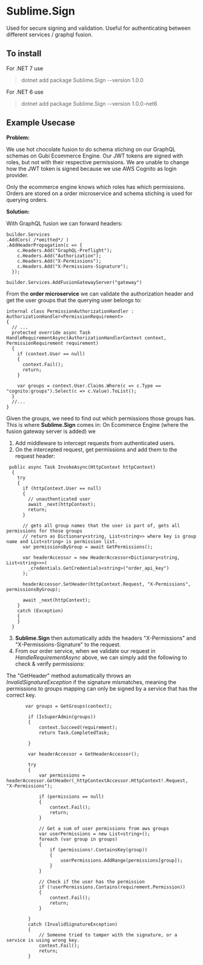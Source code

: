 # Sublime.Sign
Used for secure signing and validation. Useful for authenticating between different services / graphql fusion.

## To install

For .NET 7 use 
> dotnet add package Sublime.Sign --version 1.0.0

For .NET 6 use
> dotnet add package Sublime.Sign --version 1.0.0-net6

## Example Usecase

**Problem:** 

We use hot chocolate fusion to do schema stiching on our GraphQL schemas on Gubi Ecommerce Engine.
Our JWT tokens are signed with roles, but not with their respective permissions. We are unable to change how the JWT token is signed because we use AWS Cognito as login provider.

Only the ecommerce engine knows which roles has which permissions.
Orders are stored on a order microservice and schema stiching is used for querying orders.


**Solution:**

With GraphQL fusion we can forward headers:

```CSharp
builder.Services
.AddCors( /*omitted*/ ) 
.AddHeaderPropagation(c => {
    c.Headers.Add("GraphQL-Preflight");
    c.Headers.Add("Authorization");
    c.Headers.Add("X-Permissions");
    c.Headers.Add("X-Permissions-Signature");
  });

builder.Services.AddFusionGatewayServer("gateway")
```

From the **order microservice** we can validate the authorization header and get the user groups that the querying user belongs to:
```CSharp
internal class PermissionAuthorizationHandler : AuthorizationHandler<PermissionRequirement>
{
  // ...
  protected override async Task HandleRequirementAsync(AuthorizationHandlerContext context, PermissionRequirement requirement)
  {
    if (context.User == null)
    {
      context.Fail();
      return;
    }

    var groups = context.User.Claims.Where(c => c.Type == "cognito:groups").Select(c => c.Value).ToList();
  }
  //...
}
```

Given the groups, we need to find out which permissions those groups has. This is where **Sublime.Sign** comes in:
On Ecommerce Engine (where the fusion gateway server is added) we

1. Add middleware to intercept requests from authenticated users.
2. On the intercepted request, get permissions and add them to the request header:
```CSharp
 public async Task InvokeAsync(HttpContext httpContext)
  {
    try
    {
      if (httpContext.User == null)
      {
        // unauthenticated user
        await _next(httpContext);
        return;
      }

      // gets all group names that the user is part of, gets all permissions for those groups
      // return as Dictionary<string, List<string>> where key is group name and List<string> is permission list.
      var permissionsByGroup = await GetPermissions(); 

      var headerAccessor = new HeaderAccessor<Dictionary<string, List<string>>>(
        _credentials.GetCredentials<string>("order_api_key")
      );

      headerAccessor.SetHeader(httpContext.Request, "X-Permissions", permissionsByGroup);

      await _next(httpContext);
    }
    catch (Exception)
    {
    }
  }
```
3. **Sublime.Sign** then automatically adds the headers "X-Permissions" and "X-Permissions-Signature" to the request.
4. From our order service, when we validate our request in *HandleRequirementAsync* above, we can simply add the following to check & verify permissions:

The "GetHeader" method automatically throws an *InvalidSignatureException* if the signature mismatches, meaning the permissions to groups mapping can only be signed by a service that has the correct key.
```CSharp
       var groups = GetGroups(context);

        if (IsSuperAdmin(groups))
        {
            context.Succeed(requirement);
            return Task.CompletedTask;

        }

        var headerAccessor = GetHeaderAccessor();

        try
        {
            var permissions = headerAccessor.GetHeader(_httpContextAccessor.HttpContext!.Request, "X-Permissions");

            if (permissions == null)
            {
                context.Fail();
                return;
            }

            // Get a sum of user permissions from aws groups
            var userPermissions = new List<string>();
            foreach (var group in groups)
            {
                if (permissions!.ContainsKey(group))
                {
                    userPermissions.AddRange(permissions[group]);
                }
            }

            // Check if the user has the permission
            if (!userPermissions.Contains(requirement.Permission))
            {
                context.Fail();
                return;
            }

        }
        catch (InvalidSignatureException)
        {
            // Someone tried to tamper with the signature, or a service is using wrong key.
            context.Fail();
            return;
        }
```




